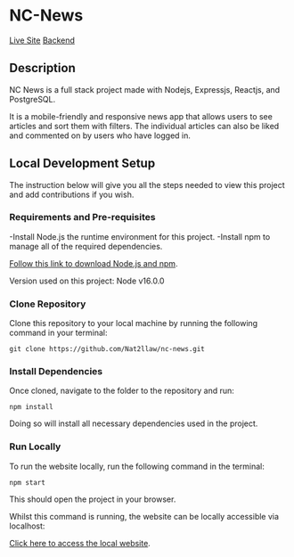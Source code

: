 # NC-News

[Live Site](https://natnews.netlify.app)
[Backend](https://github.com/Nat2llaw/Backend-News-Project.git)

## Description

NC News is a full stack project made with Nodejs, Expressjs, Reactjs, and PostgreSQL.

It is a mobile-friendly and responsive news app that allows users to see articles and sort them with filters. The individual articles can also be liked and commented on by users who have logged in.

## Local Development Setup

The instruction below will give you all the steps needed to view this project and add contributions if you wish.

### Requirements and Pre-requisites
-Install Node.js the runtime environment for this project.
-Install npm to manage all of the required dependencies.

[Follow this link to download Node.js and npm](https://nodejs.org/en/download/current/).

Version used on this project: Node v16.0.0

### Clone Repository

Clone this repository to your local machine by running the following command in your terminal:

`git clone https://github.com/Nat2llaw/nc-news.git`

### Install Dependencies

Once cloned, navigate to the folder to the repository and run:

`npm install`

Doing so will install all necessary dependencies used in the project.

### Run Locally

To run the website locally, run the following command in the terminal:

`npm start`

This should open the project in your browser.

Whilst this command is running, the website can be locally accessible via localhost:

[Click here to access the local website](http://localhost:3000/).